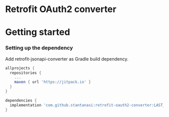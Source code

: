 # Retrofit OAuth2 converter

# Getting started
### Setting up the dependency
Add retrofit-jsonapi-converter as Gradle build dependency.
```gradle
allprojects {
  repositories {
    ...
    maven { url 'https://jitpack.io' }
  }
}

dependencies {
  implementation 'com.github.stantanasi:retrofit-oauth2-converter:LAST_VERSION'
}
```
